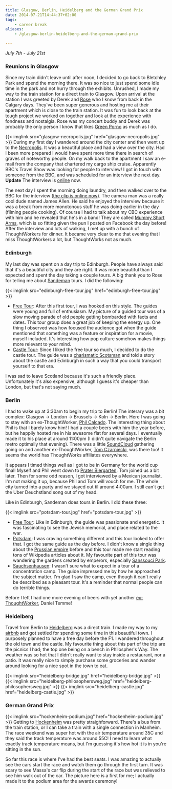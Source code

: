 ```yaml
---
title: Glasgow, Berlin, Heidelberg and the German Grand Prix
date: 2014-07-21T14:44:37+02:00
tags:
    - career break
aliases:
    - /glasgow-berlin-heidelberg-and-the-german-grand-prix

---
```


*July 7th - July 21st*


### Reunions in Glasgow

Since my train didn't leave until after noon, I decided to go back to Bletchley Park and spend the
morning there. It was so nice to just spend some idle time in the park and not hurry through the
exhibits. Unrushed, I made my way to the train station for a direct train to Glasgow.
Upon arrival at the station I was greeted by Derek and [Rose][rose-blog] who I know from back in the Calgary
days. They've been super generous and hosting me at their apartment which is close to the train station.
It was fun to look back at the tough project we worked on together and look at the experience with
fondness and nostalgia. Rose was my concert buddy and Derek was probably the only person I know
that likes [Green Porno][green-porno] as much as I do.

[rose-blog]: http://adidav9.blogspot.cz/
[green-porno]: http://www.sundance.tv/series/greenporno

{{< imglink src="glasgow-necropolis.jpg" href="glasgow-necropolis.jpg" >}} During my first
day I wandered around the city center and then went up to the [Necropolis][necropolis]. It was
a beautiful place and had a view over the city. Had I been more prepared I would have spent more time
there in search of graves of noteworthy people. On my walk back to the apartment I saw an e-mail from
the company that chartered my cargo ship cruise. Apparently BBC's Travel Show was looking for people
to interview! I got in touch with someone from the BBC, and was scheduled for an interview the next
day. **Update** The interview is [online][interview] now.

[interview]: http://www.bbc.com/travel/feature/20140908-taking-cruises-by-way-of-cargo-ship
[necropolis]: http://www.glasgownecropolis.org/

The next day I spent the morning doing laundry, and then walked over to the BBC for the interview ([the clip is online now][bbc-clip]).
The camera man was a really cool dude named James Allen. He said he enjoyed the interview
because it was a break from more monotonous stuff he was doing earlier in the day (filming people cooking). Of course
I had to talk about my CBC experience with him and he revealed that he's in a band! They are called
[Mummy Short Arms][mummy-short-arms], which is so fitting given the pun I posted on Facebook the day before! After the
interview and lots of walking, I met up with a bunch of ThoughtWorkers for dinner. It became very
clear to me that evening that I miss ThoughtWorkers a lot, but ThoughtWorks not as much.

[bbc-clip]: http://www.bbc.co.uk/programmes/p0232gkn
[mummy-short-arms]: https://www.youtube.com/watch?v=cJIndPO4OqE

### Edinburgh

My last day was spent on a day trip to Edinburgh. People have always said that it's a beautiful city and
they are right. It was more beautiful than I expected and spent the day taking a couple tours. A big
thank you to Rose for telling me about [Sandeman](http://www.neweuropetours.eu/) tours. I did the following:

{{< imglink src="edinburgh-free-tour.jpg" href="edinburgh-free-tour.jpg" >}}

* [Free Tour][edinburgh-free-tour]: After this first tour, I was hooked on this style. The guides were young and
  full of enthusiasm. My picture of a guided tour was of a slow moving parade of old people getting bombarded
  with facts and dates. This tour group does a great job of keeping the energy up. One thing I observed was how focused
  the audience got when the guide mentioned that something was a feature or inspiration for a movie, myself included.
  It's interesting how pop culture somehow makes things more relevant to your mind.
* [Castle Tour][edinburgh-castle-tour]: Since I liked the free tour so much, I decided to do the castle tour. The guide
  was a [charismatic Scotsman][castle-tour-guide] and told a story about the castle and Edinburgh in such a way that you could transport
  yourself to that era.

[sandeman]: http://www.neweuropetours.eu/
[edinburgh-free-tour]: http://www.newedinburghtours.com/daily-tours/new-edinburgh-free-tour.html
[edinburgh-castle-tour]: http://www.newedinburghtours.com/daily-tours/castle-tour-edinburgh.html
[castle-tour-guide]: http://www.newedinburghtours.com/our-guides/billy.html

I was sad to leave Scotland because it's such a friendly place. Unfortunately it's also expensive,
although I guess it's cheaper than London, but that's not saying much.

### Berlin

I had to wake up at 3:30am to begin my trip to Berlin! The interary was a bit complex: Glasgow -> London -> Brussels
-> Koln -> Berlin. Here I was going to stay with an ex-ThoughtWorker, [Phil Calcado][phil-twitter]. The interesting
thing about Phil is that I barely know him! I had a couple beers with him
the year before, but he happily hosted me in his awesome flat for several days. I eventually made it to
his place at around 11:00pm (I didn't quite navigate the Berlin metro optimally that evening). There
was a little [SoundCloud][soundcloud] gathering going on and another ex-ThoughtWorker, [Tom Czarniecki][tom-twitter], was
there too! It seems the world has ThoughtWorks affiliates everywhere.

[phil-twitter]: https://twitter.com/pcalcado
[tom-twitter]: https://twitter.com/tomczarniecki
[soundcloud]: https://soundcloud.com/

It appears I timed things well as I got to be in Germany for the world cup final! Myself and Phil went
down to [Prater Biergarten][prater]. Tom joined us a bit later. Then for some odd reason, I got interviewed by
a Mexican journalist. I'm not making it up, because Phil and Tom will vouch for me. The whole city turned
into a party and we stayed out til around 4:00am. I still can't get the Uber Deuchstland song out of my head.

[prater]: http://www.pratergarten.de/d/

Like in Edinburgh, Sandeman does tours in Berlin. I did these three:

{{< imglink src="potsdam-tour.jpg" href="potsdam-tour.jpg" >}}

* [Free Tour][berlin-free-tour]: Like in Edinburgh, the guide was passionate and energetic. It was fascinating to
  see the Jewish memorial, and place related to the war.
* [Potsdam][berlin-potsdam-tour]: I was craving something different and this tour looked to offer that. I got the same
  guide as the day before. I didn't know a single thing about the [Prussian empire][prussia] before and this tour made me start
  reading tons of Wikipedia articles about it. My favourite part of this tour was wandering the gardens created by
  emperors, especially [Sanssouci Park][sanssouci-park].
* [Sauchsenhausen][berlin-sauchsenhausen-tour]: I wasn't sure what to expect in a tour of a concentration camp. The
  guide impressed me by how he approached the subject matter. I'm glad I saw the camp, even
  though it can't really be described as a pleasant tour. It's a reminder that normal people can do terrible things.

[prussia]: https://en.wikipedia.org/wiki/Prussia
[berlin-free-tour]: http://www.newberlintours.com/daily-tours/free-tour.html
[berlin-potsdam-tour]: http://www.newberlintours.com/daily-tours/potsdam-city-of-emperors.html
[berlin-sauchsenhausen-tour]: http://www.newberlintours.com/daily-tours/sachsenhausen-memorial.html
[sanssouci-park]: https://en.wikipedia.org/wiki/Sanssouci_Park

Before I left I had one more evening of beers with yet another [ex-ThoughtWorker][daniel-temme-twitter], Daniel Temme!

[daniel-temme-twitter]: https://twitter.com/dtemme

### Heidelberg

Travel from Berlin to [Heidelberg][heidelberg] was a direct train. I made my way to my [airbnb][heidelberg-airbnb]
and got settled for spending some time in this beautiful town. I purposely planned to have a free day before the F1. I wandered throughout
the old town and the castle. My favourite thing about this part of the trip are the picnics I had; the top one being
on a bench in Philospher's Way. The weather was so hot that I didn't really want to stay inside a restaurant, nor a
patio. It was really nice to simply purchase some groceries and wander around looking for a nice spot in the town to
eat.

{{< imglink src="heidelberg-bridge.jpg" href="heidelberg-bridge.jpg" >}}
{{< imglink src="heidelberg-philosophersweg.jpg" href="heidelberg-philosophersweg.jpg" >}}
{{< imglink src="heidelberg-castle.jpg" href="heidelberg-castle.jpg" >}}

[heidelberg]: https://en.wikipedia.org/wiki/Heidelberg
[heidelberg-airbnb]: https://www.airbnb.com/rooms/2337045

### German Grand Prix

{{< imglink src="hockenheim-podium.jpg" href="hockenheim-podium.jpg" >}}
Getting to [Hockenheim][hockenheim] was pretty straighforward. There's a bus from the train station, or I can take a
train with a single connection in Manheim. The race weekend was super hot with the air temperature around
35C and they said the track temperature was around 55C! I need to learn what exactly track temperature
means, but I'm guessing it's how hot it is in you're sitting in the sun.

So far this race is where I've had the best seats. I was amazing to actually see the cars start the race
and watch them go through the first turn. It was scary to see Massa's car flip during the start of the race but
was relieved to see him walk out of the car. The picture here is a first for me; I actually made it to the podium area for
the awards ceremony!

[hockenheim]: https://en.wikipedia.org/wiki/Hockenheim



